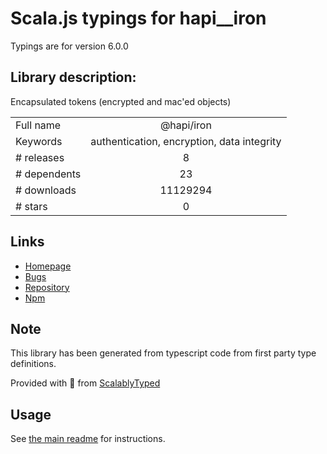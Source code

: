 
# Scala.js typings for hapi__iron

Typings are for version 6.0.0

## Library description:
Encapsulated tokens (encrypted and mac'ed objects)

|                    |                 |
| ------------------ | :-------------: |
| Full name          | @hapi/iron |
| Keywords           | authentication, encryption, data integrity |
| # releases         | 8 |
| # dependents       | 23 |
| # downloads        | 11129294 |
| # stars            | 0 |

## Links
- [Homepage](https://github.com/hueniverse/iron#readme)
- [Bugs](https://github.com/hueniverse/iron/issues)
- [Repository](https://github.com/hueniverse/iron)
- [Npm](https://www.npmjs.com/package/%40hapi%2Firon)
    


## Note
This library has been generated from typescript code from first party type definitions.

Provided with :purple_heart: from [ScalablyTyped](https://github.com/oyvindberg/ScalablyTyped)

## Usage
See [the main readme](../../readme.md) for instructions.


